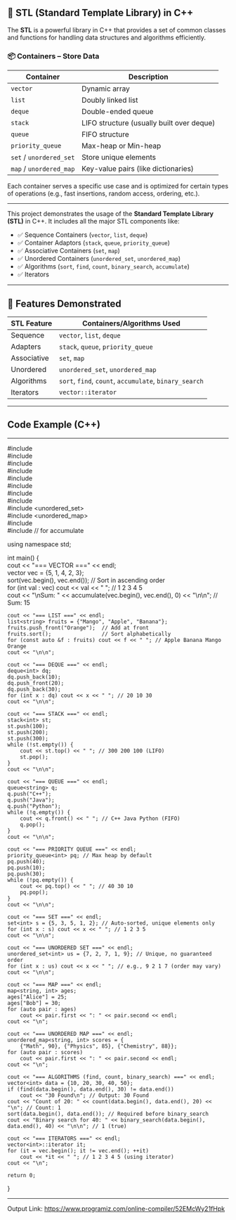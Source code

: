 ## 🔹 STL (Standard Template Library) in C++

The **STL** is a powerful library in C++ that provides a set of common classes and functions for handling data structures and algorithms efficiently.

### 📦 Containers – Store Data

| Container           | Description                                |
|---------------------|--------------------------------------------|
| `vector`            | Dynamic array                              |
| `list`              | Doubly linked list                         |
| `deque`             | Double-ended queue                         |
| `stack`             | LIFO structure (usually built over deque)  |
| `queue`             | FIFO structure                             |
| `priority_queue`    | Max-heap or Min-heap                       |
| `set` / `unordered_set` | Store unique elements                |
| `map` / `unordered_map` | Key-value pairs (like dictionaries)   |

Each container serves a specific use case and is optimized for certain types of operations (e.g., fast insertions, random access, ordering, etc.).

---

This project demonstrates the usage of the **Standard Template Library (STL)** in C++. It includes all the major STL components like:

- ✅ Sequence Containers (`vector`, `list`, `deque`)
- ✅ Container Adaptors (`stack`, `queue`, `priority_queue`)
- ✅ Associative Containers (`set`, `map`)
- ✅ Unordered Containers (`unordered_set`, `unordered_map`)
- ✅ Algorithms (`sort`, `find`, `count`, `binary_search`, `accumulate`)
- ✅ Iterators

---

## 🧪 Features Demonstrated

| STL Feature        | Containers/Algorithms Used                  |
|--------------------|----------------------------------------------|
| Sequence           | `vector`, `list`, `deque`                    |
| Adapters           | `stack`, `queue`, `priority_queue`           |
| Associative        | `set`, `map`                                 |
| Unordered          | `unordered_set`, `unordered_map`             |
| Algorithms         | `sort`, `find`, `count`, `accumulate`, `binary_search` |
| Iterators          | `vector::iterator`                           |

---

## Code Example (C++)
---

#include <iostream> <br/>
#include <vector> <br/>
#include <list> <br/>
#include <deque> <br/>
#include <stack> <br/>
#include <queue> <br/>
#include <set> <br/>
#include <map> <br/>
#include <unordered_set> <br/>
#include <unordered_map> <br/>
#include <algorithm> <br/>
#include <numeric> // for accumulate <br/>

using namespace std; <br/>

int main() { <br/>
    cout << "=== VECTOR ===" << endl; <br/>
    vector<int> vec = {5, 1, 4, 2, 3}; <br/>
    sort(vec.begin(), vec.end()); // Sort in ascending order <br/>
    for (int val : vec) cout << val << " "; // 1 2 3 4 5 <br/>
    cout << "\nSum: " << accumulate(vec.begin(), vec.end(), 0) << "\n\n"; // Sum: 15 <br/>

    cout << "=== LIST ===" << endl;
    list<string> fruits = {"Mango", "Apple", "Banana"};
    fruits.push_front("Orange");  // Add at front
    fruits.sort();                // Sort alphabetically
    for (const auto &f : fruits) cout << f << " "; // Apple Banana Mango Orange
    cout << "\n\n";

    cout << "=== DEQUE ===" << endl;
    deque<int> dq;
    dq.push_back(10);
    dq.push_front(20);
    dq.push_back(30);
    for (int x : dq) cout << x << " "; // 20 10 30
    cout << "\n\n";

    cout << "=== STACK ===" << endl;
    stack<int> st;
    st.push(100);
    st.push(200);
    st.push(300);
    while (!st.empty()) {
        cout << st.top() << " "; // 300 200 100 (LIFO)
        st.pop();
    }
    cout << "\n\n";

    cout << "=== QUEUE ===" << endl;
    queue<string> q;
    q.push("C++");
    q.push("Java");
    q.push("Python");
    while (!q.empty()) {
        cout << q.front() << " "; // C++ Java Python (FIFO)
        q.pop();
    }
    cout << "\n\n";

    cout << "=== PRIORITY QUEUE ===" << endl;
    priority_queue<int> pq; // Max heap by default
    pq.push(40);
    pq.push(10);
    pq.push(30);
    while (!pq.empty()) {
        cout << pq.top() << " "; // 40 30 10
        pq.pop();
    }
    cout << "\n\n";

    cout << "=== SET ===" << endl;
    set<int> s = {5, 3, 5, 1, 2}; // Auto-sorted, unique elements only
    for (int x : s) cout << x << " "; // 1 2 3 5
    cout << "\n\n";

    cout << "=== UNORDERED SET ===" << endl;
    unordered_set<int> us = {7, 2, 7, 1, 9}; // Unique, no guaranteed order
    for (int x : us) cout << x << " "; // e.g., 9 2 1 7 (order may vary)
    cout << "\n\n";

    cout << "=== MAP ===" << endl;
    map<string, int> ages;
    ages["Alice"] = 25;
    ages["Bob"] = 30;
    for (auto pair : ages)
        cout << pair.first << ": " << pair.second << endl;
    cout << "\n";

    cout << "=== UNORDERED MAP ===" << endl;
    unordered_map<string, int> scores = {
        {"Math", 90}, {"Physics", 85}, {"Chemistry", 88}};
    for (auto pair : scores)
        cout << pair.first << ": " << pair.second << endl;
    cout << "\n";

    cout << "=== ALGORITHMS (find, count, binary_search) ===" << endl;
    vector<int> data = {10, 20, 30, 40, 50};
    if (find(data.begin(), data.end(), 30) != data.end())
        cout << "30 Found\n"; // Output: 30 Found
    cout << "Count of 20: " << count(data.begin(), data.end(), 20) << "\n"; // Count: 1
    sort(data.begin(), data.end()); // Required before binary_search
    cout << "Binary search for 40: " << binary_search(data.begin(), data.end(), 40) << "\n\n"; // 1 (true)

    cout << "=== ITERATORS ===" << endl;
    vector<int>::iterator it;
    for (it = vec.begin(); it != vec.end(); ++it)
        cout << *it << " "; // 1 2 3 4 5 (using iterator)
    cout << "\n";

    return 0;
}

---
Output Link: https://www.programiz.com/online-compiler/52EMcWy21fHpk


